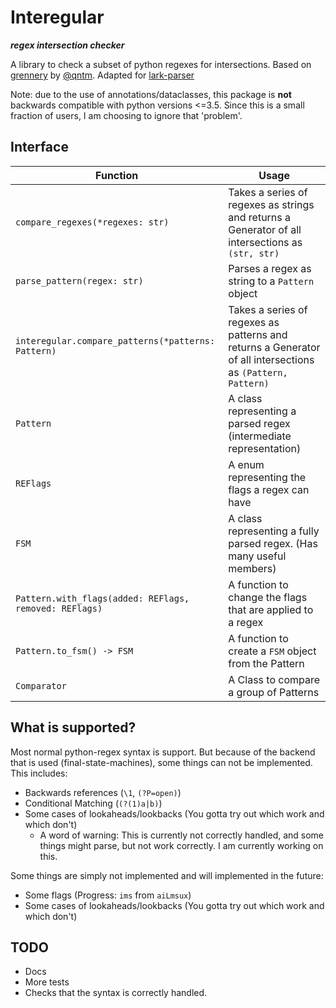 # Interegular
***regex intersection checker***

A library to check a subset of python regexes for intersections.
Based on [grennery](https://github.com/qntm/greenery) by [@qntm](https://github.com/qntm). Adapted for [lark-parser](https://github.com/lark-parser/lark)

Note: due to the use of annotations/dataclasses, this package is **not** backwards compatible with python versions <=3.5. Since this is a small fraction of users, I am choosing to ignore that 'problem'.

## Interface

| Function | Usage |
| -------- | ----- |
| `compare_regexes(*regexes: str)` | Takes a series of regexes as strings and returns a Generator of all intersections as `(str, str)`|
| `parse_pattern(regex: str)` | Parses a regex as string to a `Pattern` object|
| `interegular.compare_patterns(*patterns: Pattern)` | Takes a series of regexes as patterns and returns a Generator of all intersections as `(Pattern, Pattern)`|
| `Pattern` | A class representing a parsed regex (intermediate representation)|
| `REFlags` | A enum representing the flags a regex can have |
| `FSM` | A class representing a fully parsed regex. (Has many useful members) |
| `Pattern.with_flags(added: REFlags, removed: REFlags)` | A function to change the flags that are applied to a regex|
| `Pattern.to_fsm() -> FSM` | A function to create a `FSM` object from the Pattern |
| `Comparator` | A Class to compare a group of Patterns |

## What is supported?

Most normal python-regex syntax is support. But because of the backend that is used (final-state-machines), some things can not be implemented. This includes:

- Backwards references (`\1`, `(?P=open)`)
- Conditional Matching (`(?(1)a|b)`)
- Some cases of lookaheads/lookbacks (You gotta try out which work and which don't)
  - A word of warning: This is currently not correctly handled, and some things might parse, but not work correctly. I am currently working on this.


Some things are simply not implemented and will implemented in the future:
- Some flags (Progress: `ims` from `aiLmsux`)
- Some cases of lookaheads/lookbacks (You gotta try out which work and which don't)


## TODO

- Docs
- More tests
- Checks that the syntax is correctly handled.
